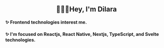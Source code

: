 <h2 align="center">🧚🏻‍♀️Hey, I'm Dilara</h2>

#### ✨ Frontend technologies interest me.
#### ✨ I'm focused on Reactjs, React Native, Nextjs, TypeScript, and Svelte technologies.
